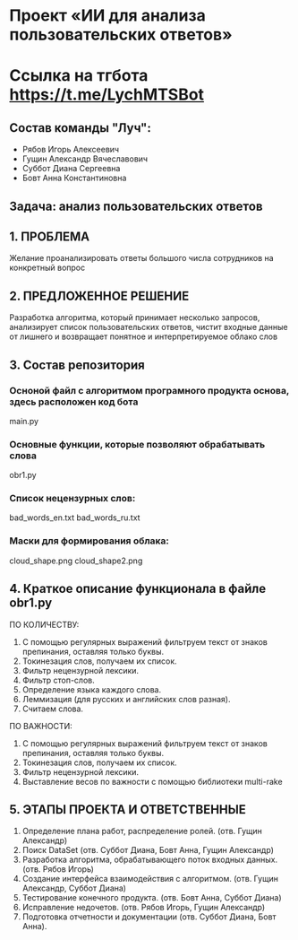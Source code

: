 # Проект «ИИ для анализа пользовательских ответов»
# Ссылка на тгбота https://t.me/LychMTSBot

## Состав команды "Луч":
- Рябов Игорь Алексеевич
- Гущин Александр Вячеславович
- Суббот Диана Сергеевна
- Бовт Анна Константиновна

## Задача: анализ пользовательских ответов

## 1.	ПРОБЛЕМА

Желание проанализировать ответы большого числа сотрудников на конкретный вопрос


## 2.	ПРЕДЛОЖЕННОЕ РЕШЕНИЕ
Разработка алгоритма, который принимает несколько запросов, анализирует список пользовательских ответов, чистит входные данные от лишнего и возвращает понятное и интерпретируемое облако слов



## 3. Состав репозитория 

### Осноной файл с алгоритмом програмного продукта основа, здесь расположен код бота
main.py 

### Основные функции, которые позволяют обрабатывать слова
obr1.py

### Список нецензурных слов: 
bad_words_en.txt
bad_words_ru.txt

### Маски для формирования облака:
cloud_shape.png
cloud_shape2.png 

## 4. Краткое описание функционала в файле obr1.py
ПО КОЛИЧЕСТВУ:
1. С помощью регулярных выражений фильтруем текст от знаков препинания, оставляя только буквы. 
2. Токинезация слов, получаем их список. 
3. Фильтр нецензурной лексики. 
4. Фильтр стоп-слов. 
5. Определение языка каждого слова. 
6. Леммизация (для русских и английских слов разная). 
7. Считаем слова.

ПО ВАЖНОСТИ:
1. С помощью регулярных выражений фильтруем текст от знаков препинания, оставляя только буквы. 
2. Токинезация слов, получаем их список. 
3. Фильтр нецензурной лексики. 
4. Выставление весов по важности с помощью библиотеки multi-rake


## 5.	ЭТАПЫ ПРОЕКТА И ОТВЕТСТВЕННЫЕ
1.	Определение плана работ, распределение ролей. (отв. Гущин Александр)
2.	Поиск DataSet (отв. Суббот Диана, Бовт Анна, Гущин Александр)
3.	Разработка алгоритма, обрабатывающего поток входных данных. (отв. Рябов Игорь)
4.	Создание интерфейса взаимодействия с алгоритмом. (отв. Гущин Александр, Суббот Диана)
5.	Тестирование конечного продукта. (отв. Бовт Анна, Суббот Диана) 
6.	Исправление недочетов. (отв. Рябов Игорь, Гущин Александр)
7.	Подготовка отчетности и документации (отв. Суббот Диана, Бовт Анна).
